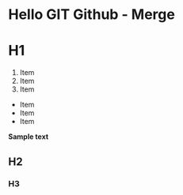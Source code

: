 # Hello GIT Github - Merge

# H1

1. Item
2. Item
3. Item

* Item
* Item
* Item

__Sample text__
## H2
### H3